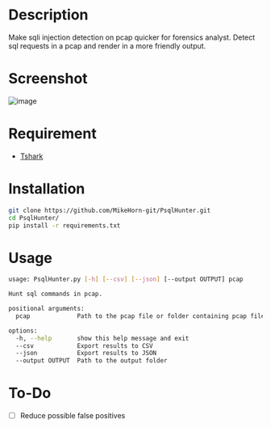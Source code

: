 # Description
Make sqli injection detection on pcap quicker for forensics analyst.
Detect sql requests in a pcap and render in a more friendly output.

# Screenshot
![image](https://github.com/MikeHorn-git/PsqlHunter/assets/123373126/feb9e3fe-dad1-4d23-af19-e74285fbae1e)

# Requirement
* [Tshark](https://www.wireshark.org/docs/man-pages/tshark.html)

# Installation
```bash
git clone https://github.com/MikeHorn-git/PsqlHunter.git
cd PsqlHunter/
pip install -r requirements.txt
```

# Usage
```bash
usage: PsqlHunter.py [-h] [--csv] [--json] [--output OUTPUT] pcap

Hunt sql commands in pcap.

positional arguments:
  pcap             Path to the pcap file or folder containing pcap files

options:
  -h, --help       show this help message and exit
  --csv            Export results to CSV
  --json           Export results to JSON
  --output OUTPUT  Path to the output folder
```

# To-Do
- [ ] Reduce possible false positives
